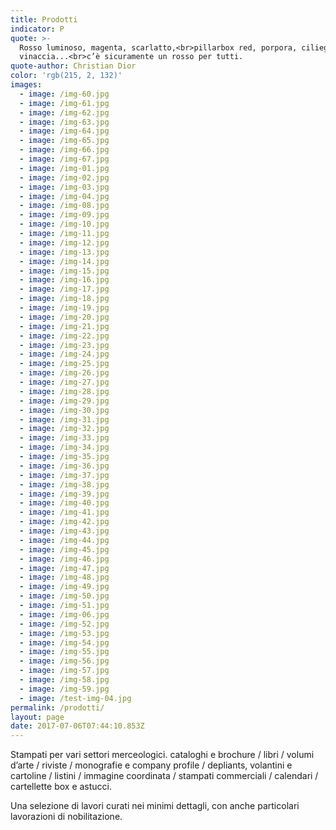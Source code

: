 ```yaml
---
title: Prodotti
indicator: P
quote: >-
  Rosso luminoso, magenta, scarlatto,<br>pillarbox red, porpora, ciliegio,
  vinaccia...<br>c’è sicuramente un rosso per tutti.
quote-author: Christian Dior
color: 'rgb(215, 2, 132)'
images:
  - image: /img-60.jpg
  - image: /img-61.jpg
  - image: /img-62.jpg
  - image: /img-63.jpg
  - image: /img-64.jpg
  - image: /img-65.jpg
  - image: /img-66.jpg
  - image: /img-67.jpg
  - image: /img-01.jpg
  - image: /img-02.jpg
  - image: /img-03.jpg
  - image: /img-04.jpg
  - image: /img-08.jpg
  - image: /img-09.jpg
  - image: /img-10.jpg
  - image: /img-11.jpg
  - image: /img-12.jpg
  - image: /img-13.jpg
  - image: /img-14.jpg
  - image: /img-15.jpg
  - image: /img-16.jpg
  - image: /img-17.jpg
  - image: /img-18.jpg
  - image: /img-19.jpg
  - image: /img-20.jpg
  - image: /img-21.jpg
  - image: /img-22.jpg
  - image: /img-23.jpg
  - image: /img-24.jpg
  - image: /img-25.jpg
  - image: /img-26.jpg
  - image: /img-27.jpg
  - image: /img-28.jpg
  - image: /img-29.jpg
  - image: /img-30.jpg
  - image: /img-31.jpg
  - image: /img-32.jpg
  - image: /img-33.jpg
  - image: /img-34.jpg
  - image: /img-35.jpg
  - image: /img-36.jpg
  - image: /img-37.jpg
  - image: /img-38.jpg
  - image: /img-39.jpg
  - image: /img-40.jpg
  - image: /img-41.jpg
  - image: /img-42.jpg
  - image: /img-43.jpg
  - image: /img-44.jpg
  - image: /img-45.jpg
  - image: /img-46.jpg
  - image: /img-47.jpg
  - image: /img-48.jpg
  - image: /img-49.jpg
  - image: /img-50.jpg
  - image: /img-51.jpg
  - image: /img-06.jpg
  - image: /img-52.jpg
  - image: /img-53.jpg
  - image: /img-54.jpg
  - image: /img-55.jpg
  - image: /img-56.jpg
  - image: /img-57.jpg
  - image: /img-58.jpg
  - image: /img-59.jpg
  - image: /test-img-04.jpg
permalink: /prodotti/
layout: page
date: 2017-07-06T07:44:10.853Z
---
```

Stampati per vari settori merceologici. cataloghi e brochure / libri / volumi d’arte / riviste / monografie e company profile / depliants, volantini e cartoline / listini / immagine coordinata / stampati commerciali / calendari / cartellette box e astucci.

Una selezione di lavori curati nei minimi dettagli, con anche particolari lavorazioni di nobilitazione.
